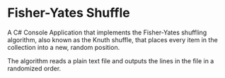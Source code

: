 # Fisher-Yates Shuffle
A C# Console Application that implements the Fisher-Yates shuffling algorithm, also known as the Knuth shuffle, that places every item in the collection into a new, random position. 

The algorithm reads a plain text file and outputs the lines in the file in a randomized order.